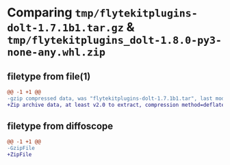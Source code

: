 # Comparing `tmp/flytekitplugins-dolt-1.7.1b1.tar.gz` & `tmp/flytekitplugins_dolt-1.8.0-py3-none-any.whl.zip`

## filetype from file(1)

```diff
@@ -1 +1 @@
-gzip compressed data, was "flytekitplugins-dolt-1.7.1b1.tar", last modified: Tue Jun 27 22:00:53 2023, max compression
+Zip archive data, at least v2.0 to extract, compression method=deflate
```

## filetype from diffoscope

```diff
@@ -1 +1 @@
-GzipFile
+ZipFile
```


